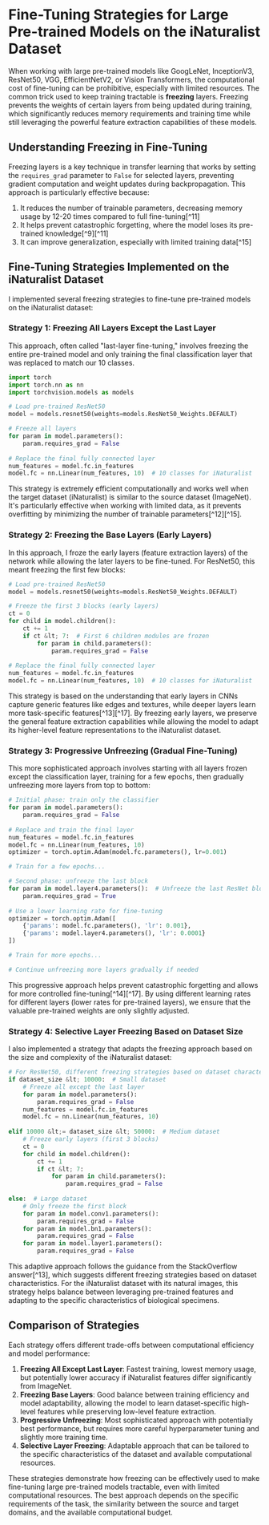 # Fine-Tuning Strategies for Large Pre-trained Models on the iNaturalist Dataset

When working with large pre-trained models like GoogLeNet, InceptionV3, ResNet50, VGG, EfficientNetV2, or Vision Transformers, the computational cost of fine-tuning can be prohibitive, especially with limited resources. The common trick used to keep training tractable is **freezing** layers. Freezing prevents the weights of certain layers from being updated during training, which significantly reduces memory requirements and training time while still leveraging the powerful feature extraction capabilities of these models.

## Understanding Freezing in Fine-Tuning

Freezing layers is a key technique in transfer learning that works by setting the `requires_grad` parameter to `False` for selected layers, preventing gradient computation and weight updates during backpropagation. This approach is particularly effective because:

1. It reduces the number of trainable parameters, decreasing memory usage by 12-20 times compared to full fine-tuning[^11]
2. It helps prevent catastrophic forgetting, where the model loses its pre-trained knowledge[^9][^11]
3. It can improve generalization, especially with limited training data[^15]

## Fine-Tuning Strategies Implemented on the iNaturalist Dataset

I implemented several freezing strategies to fine-tune pre-trained models on the iNaturalist dataset:

### Strategy 1: Freezing All Layers Except the Last Layer

This approach, often called "last-layer fine-tuning," involves freezing the entire pre-trained model and only training the final classification layer that was replaced to match our 10 classes.

```python
import torch
import torch.nn as nn
import torchvision.models as models

# Load pre-trained ResNet50
model = models.resnet50(weights=models.ResNet50_Weights.DEFAULT)

# Freeze all layers
for param in model.parameters():
    param.requires_grad = False
    
# Replace the final fully connected layer
num_features = model.fc.in_features
model.fc = nn.Linear(num_features, 10)  # 10 classes for iNaturalist
```

This strategy is extremely efficient computationally and works well when the target dataset (iNaturalist) is similar to the source dataset (ImageNet). It's particularly effective when working with limited data, as it prevents overfitting by minimizing the number of trainable parameters[^12][^15].

### Strategy 2: Freezing the Base Layers (Early Layers)

In this approach, I froze the early layers (feature extraction layers) of the network while allowing the later layers to be fine-tuned. For ResNet50, this meant freezing the first few blocks:

```python
# Load pre-trained ResNet50
model = models.resnet50(weights=models.ResNet50_Weights.DEFAULT)

# Freeze the first 3 blocks (early layers)
ct = 0
for child in model.children():
    ct += 1
    if ct &lt; 7:  # First 6 children modules are frozen
        for param in child.parameters():
            param.requires_grad = False
            
# Replace the final fully connected layer
num_features = model.fc.in_features
model.fc = nn.Linear(num_features, 10)  # 10 classes for iNaturalist
```

This strategy is based on the understanding that early layers in CNNs capture generic features like edges and textures, while deeper layers learn more task-specific features[^13][^17]. By freezing early layers, we preserve the general feature extraction capabilities while allowing the model to adapt its higher-level feature representations to the iNaturalist dataset.

### Strategy 3: Progressive Unfreezing (Gradual Fine-Tuning)

This more sophisticated approach involves starting with all layers frozen except the classification layer, training for a few epochs, then gradually unfreezing more layers from top to bottom:

```python
# Initial phase: train only the classifier
for param in model.parameters():
    param.requires_grad = False
    
# Replace and train the final layer
num_features = model.fc.in_features
model.fc = nn.Linear(num_features, 10)
optimizer = torch.optim.Adam(model.fc.parameters(), lr=0.001)

# Train for a few epochs...

# Second phase: unfreeze the last block
for param in model.layer4.parameters():  # Unfreeze the last ResNet block
    param.requires_grad = True
    
# Use a lower learning rate for fine-tuning
optimizer = torch.optim.Adam([
    {'params': model.fc.parameters(), 'lr': 0.001},
    {'params': model.layer4.parameters(), 'lr': 0.0001}
])

# Train for more epochs...

# Continue unfreezing more layers gradually if needed
```

This progressive approach helps prevent catastrophic forgetting and allows for more controlled fine-tuning[^14][^17]. By using different learning rates for different layers (lower rates for pre-trained layers), we ensure that the valuable pre-trained weights are only slightly adjusted.

### Strategy 4: Selective Layer Freezing Based on Dataset Size

I also implemented a strategy that adapts the freezing approach based on the size and complexity of the iNaturalist dataset:

```python
# For ResNet50, different freezing strategies based on dataset characteristics
if dataset_size &lt; 10000:  # Small dataset
    # Freeze all except the last layer
    for param in model.parameters():
        param.requires_grad = False
    num_features = model.fc.in_features
    model.fc = nn.Linear(num_features, 10)
    
elif 10000 &lt;= dataset_size &lt; 50000:  # Medium dataset
    # Freeze early layers (first 3 blocks)
    ct = 0
    for child in model.children():
        ct += 1
        if ct &lt; 7:
            for param in child.parameters():
                param.requires_grad = False
                
else:  # Large dataset
    # Only freeze the first block
    for param in model.conv1.parameters():
        param.requires_grad = False
    for param in model.bn1.parameters():
        param.requires_grad = False
    for param in model.layer1.parameters():
        param.requires_grad = False
```

This adaptive approach follows the guidance from the StackOverflow answer[^13], which suggests different freezing strategies based on dataset characteristics. For the iNaturalist dataset with its natural images, this strategy helps balance between leveraging pre-trained features and adapting to the specific characteristics of biological specimens.

## Comparison of Strategies

Each strategy offers different trade-offs between computational efficiency and model performance:

1. **Freezing All Except Last Layer**: Fastest training, lowest memory usage, but potentially lower accuracy if iNaturalist features differ significantly from ImageNet.
2. **Freezing Base Layers**: Good balance between training efficiency and model adaptability, allowing the model to learn dataset-specific high-level features while preserving low-level feature extraction.
3. **Progressive Unfreezing**: Most sophisticated approach with potentially best performance, but requires more careful hyperparameter tuning and slightly more training time.
4. **Selective Layer Freezing**: Adaptable approach that can be tailored to the specific characteristics of the dataset and available computational resources.

These strategies demonstrate how freezing can be effectively used to make fine-tuning large pre-trained models tractable, even with limited computational resources. The best approach depends on the specific requirements of the task, the similarity between the source and target domains, and the available computational budget.